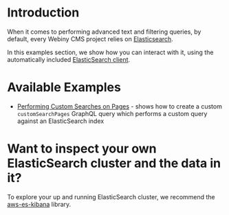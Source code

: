 # Introduction

When it comes to performing advanced text and filtering queries, by default, every Webiny CMS project relies on [Elasticsearch](https://www.elastic.co/elasticsearch/).

In this examples section, we show how you can interact with it, using the automatically included [ElasticSearch client](https://www.elastic.co/guide/en/elasticsearch/client/javascript-api/current/index.html).

# Available Examples

- [Performing Custom Searches on Pages](pages-custom-search) - shows how to create a custom `customSearchPages` GraphQL query which performs a custom query against an ElasticSearch index

# Want to inspect your own ElasticSearch cluster and the data in it?

To explore your up and running ElasticSearch cluster, we recommend the [aws-es-kibana](https://www.npmjs.com/package/aws-es-kibana) library.

